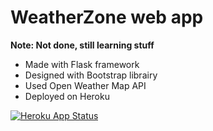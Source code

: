 # WeatherZone web app

**Note: Not done, still learning stuff**

- Made with Flask framework
- Designed with Bootstrap librairy
- Used Open Weather Map API
- Deployed on Heroku

[![Heroku App Status](https://img.shields.io/badge/WeatherZone-up-green)](https://weather-zone.herokuapp.com)